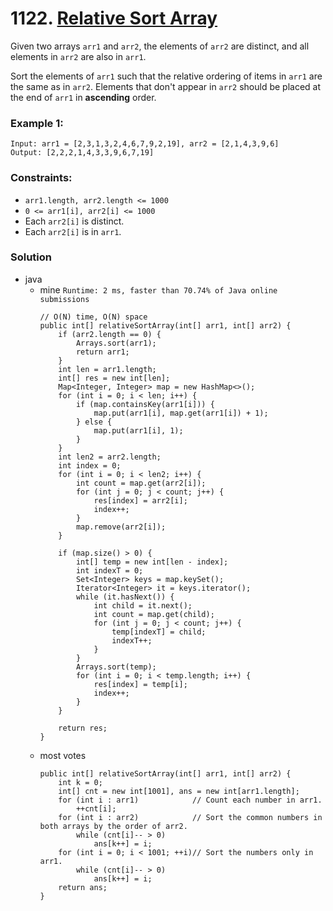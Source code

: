 #  1122. [Relative Sort Array](https://leetcode.com/problems/relative-sort-array/)

Given two arrays `arr1` and `arr2`, the elements of `arr2` are distinct, and all elements in `arr2` are also in `arr1`.

Sort the elements of `arr1` such that the relative ordering of items in `arr1` are the same as in `arr2`.  Elements that don't appear in `arr2` should be placed at the end of `arr1` in **ascending** order.

 

### Example 1:
```
Input: arr1 = [2,3,1,3,2,4,6,7,9,2,19], arr2 = [2,1,4,3,9,6]
Output: [2,2,2,1,4,3,3,9,6,7,19]
```

### Constraints:
* `arr1.length, arr2.length <= 1000`
* `0 <= arr1[i], arr2[i] <= 1000`
* Each `arr2[i]` is distinct.
* Each `arr2[i]` is in `arr1`.

### Solution

* java
  * mine `Runtime: 2 ms, faster than 70.74% of Java online submissions`
    ```
    // O(N) time, O(N) space
    public int[] relativeSortArray(int[] arr1, int[] arr2) {
        if (arr2.length == 0) {
            Arrays.sort(arr1);
            return arr1;
        }
        int len = arr1.length;
        int[] res = new int[len];
        Map<Integer, Integer> map = new HashMap<>();
        for (int i = 0; i < len; i++) {
            if (map.containsKey(arr1[i])) {
                map.put(arr1[i], map.get(arr1[i]) + 1);
            } else {
                map.put(arr1[i], 1);
            }
        }
        int len2 = arr2.length;
        int index = 0;
        for (int i = 0; i < len2; i++) {
            int count = map.get(arr2[i]);
            for (int j = 0; j < count; j++) {
                res[index] = arr2[i];
                index++;
            }
            map.remove(arr2[i]);
        }
    
        if (map.size() > 0) {
            int[] temp = new int[len - index];
            int indexT = 0;
            Set<Integer> keys = map.keySet();
            Iterator<Integer> it = keys.iterator();
            while (it.hasNext()) {
                int child = it.next();
                int count = map.get(child);
                for (int j = 0; j < count; j++) {
                    temp[indexT] = child;
                    indexT++;
                }
            }
            Arrays.sort(temp);
            for (int i = 0; i < temp.length; i++) {
                res[index] = temp[i];
                index++;
            }
        }
    
        return res;
    }
    ```
  * most votes
    ```
    public int[] relativeSortArray(int[] arr1, int[] arr2) {
        int k = 0;
        int[] cnt = new int[1001], ans = new int[arr1.length];
        for (int i : arr1)            // Count each number in arr1.
            ++cnt[i];
        for (int i : arr2)            // Sort the common numbers in both arrays by the order of arr2.
            while (cnt[i]-- > 0)
                ans[k++] = i;
        for (int i = 0; i < 1001; ++i)// Sort the numbers only in arr1.
            while (cnt[i]-- > 0)
                ans[k++] = i;
        return ans;
    }
    ```
